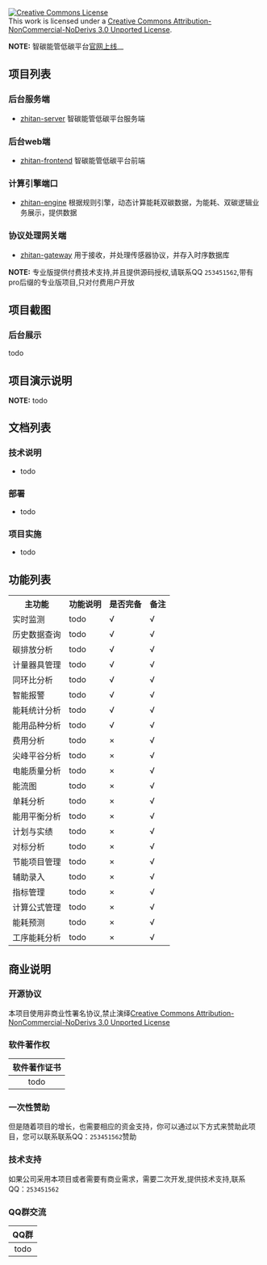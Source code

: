 
<a rel="license" href="http://creativecommons.org/licenses/by-nc-nd/3.0/"><img alt="Creative Commons License" style="border-width:0" src="https://i.creativecommons.org/l/by-nc-nd/3.0/88x31.png" /></a><br />This work is licensed under a <a rel="license" href="http://creativecommons.org/licenses/by-nc-nd/3.0/">Creative Commons Attribution-NonCommercial-NoDerivs 3.0 Unported License</a>.

**NOTE:** 智碳能管低碳平台[官网上线](https://zhitancloud.com/)__


## 项目列表

### 后台服务端
* [zhitan-server](https://github.com/smart-carbon/zhitan-server) 智碳能管低碳平台服务端

### 后台web端
* [zhitan-frontend](https://github.com/smart-carbon/zhitan-frontend)  智碳能管低碳平台前端

### 计算引擎端口
* [zhitan-engine](https://github.com/smart-carbon/zhitan-engine) 根据规则引擎，动态计算能耗双碳数据，为能耗、双碳逻辑业务展示，提供数据

### 协议处理网关端
* [zhitan-gateway](https://github.com/smart-carbon/zhitan-gateway) 用于接收，并处理传感器协议，并存入时序数据库

**NOTE:** 专业版提供付费技术支持,并且提供源码授权,请联系QQ `253451562`,带有pro后缀的专业版项目,只对付费用户开放

## 项目截图

### 后台展示

todo

## 项目演示说明

**NOTE:** todo


## 文档列表
### 技术说明
* todo
### 部署
* todo
### 项目实施
* todo


## 功能列表

<table>
    <tr>
        <th>主功能</th>
        <th>功能说明</th>
        <th>是否完备</th>
        <th>备注</th>
    </tr >
    <tr>
        <td>实时监测</td>
        <td>todo</td>
        <td>√</td>
        <td>√</td>
    </tr>
    <tr>
        <td>历史数据查询</td>
        <td>todo</td>
        <td>√</td>
        <td>√</td>
    </tr>
    <tr>
        <td>碳排放分析</td>
        <td>todo</td>
        <td>√</td>
        <td>√</td>
    </tr>
    <tr>
        <td>计量器具管理</td>
        <td>todo</td>
        <td>√</td>
        <td>√</td>
    </tr>
    <tr>
        <td>同环比分析</td>
        <td>todo</td>
        <td>√</td>
        <td>√</td>
    </tr>
    <tr>
        <td>智能报警</td>
        <td>todo</td>
        <td>√</td>
        <td>√</td>
    </tr>
    <tr>
        <td>能耗统计分析</td>
        <td>todo</td>
        <td>√</td>
        <td>√</td>
    </tr>
    <tr>
        <td>能用品种分析</td>
        <td>todo</td>
        <td>√</td>
        <td>√</td>
    </tr>
    <tr>
        <td>费用分析</td>
        <td>todo</td>
        <td>×</td>
        <td>√</td>
    </tr>
    <tr>
        <td>尖峰平谷分析</td>
        <td>todo</td>
        <td>×</td>
        <td>√</td>
    </tr>
    <tr>
        <td>电能质量分析</td>
        <td>todo</td>
        <td>×</td>
        <td>√</td>
    </tr>
    <tr>
        <td>能流图</td>
        <td>todo</td>
        <td>×</td>
        <td>√</td>
    </tr>
    <tr>
        <td>单耗分析</td>
        <td>todo</td>
        <td>×</td>
        <td>√</td>
    </tr>
    <tr>
        <td>能用平衡分析</td>
        <td>todo</td>
        <td>×</td>
        <td>√</td>
    </tr>
    <tr>
        <td>计划与实绩</td>
        <td>todo</td>
        <td>×</td>
        <td>√</td>
    </tr>
    <tr>
        <td>对标分析</td>
        <td>todo</td>
        <td>×</td>
        <td>√</td>
    </tr>
    <tr>
        <td>节能项目管理</td>
        <td>todo</td>
        <td>×</td>
        <td>√</td>
    </tr>
    <tr>
        <td>辅助录入</td>
        <td>todo</td>
        <td>×</td>
        <td>√</td>
    </tr>
    <tr>
        <td>指标管理</td>
        <td>todo</td>
        <td>×</td>
        <td>√</td>
    </tr>
    <tr>
        <td>计算公式管理</td>
        <td>todo</td>
        <td>×</td>
        <td>√</td>
    </tr>
    <tr>
        <td>能耗预测</td>
        <td>todo</td>
        <td>×</td>
        <td>√</td>
    </tr>
    <tr>
        <td>工序能耗分析</td>
        <td>todo</td>
        <td>×</td>
        <td>√</td>
    </tr>
    
</table>

## 商业说明

### 开源协议

本项目使用非商业性署名协议,禁止演绎[Creative Commons Attribution-NonCommercial-NoDerivs 3.0 Unported License](https://creativecommons.org/licenses/by-nc-nd/3.0/)

### 软件著作权

| 软件著作证书 |
| :--------: | 
|todo|

### 一次性赞助

但是随着项目的增长，也需要相应的资金支持，你可以通过以下方式来赞助此项目，您可以联系联系QQ：`253451562`赞助


### 技术支持

如果公司采用本项目或者需要有商业需求，需要二次开发,提供技术支持,联系QQ：`253451562`

### QQ群交流

| QQ群 |
| :--------: | 
|todo|